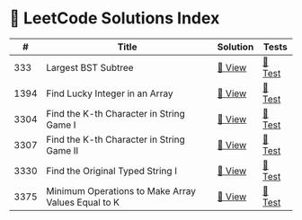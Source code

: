 # 🧩 LeetCode Solutions Index

| #   | Title                          | Solution | Tests                             |
|-----|--------------------------------|----------|------------------------------------|
| 333 | Largest BST Subtree | [📄 View](problem_0333_largest_bst_subtree.py) | [🧪 Test](../tests/test_problem_0333_largest_bst_subtree.py) |
| 1394 | Find Lucky Integer in an Array | [📄 View](problem_1394_find_lucky_integer_in_an_array.py) | [🧪 Test](../tests/test_problem_1394_find_lucky_integer_in_an_array.py) |
| 3304 | Find the K-th Character in String Game I | [📄 View](problem_3304_find_the_kth_character_in_string_game_i.py) | [🧪 Test](../tests/test_problem_3304_find_the_kth_character_in_string_game_i.py) |
| 3307 | Find the K-th Character in String Game II | [📄 View](problem_3307_find_the_kth_character_in_string_game_ii.py) | [🧪 Test](../tests/test_problem_3307_find_the_kth_character_in_string_game_ii.py) |
| 3330 | Find the Original Typed String I | [📄 View](problem_3330_find_the_original_typed_string_i.py) | [🧪 Test](../tests/test_problem_3330_find_the_original_typed_string_i.py) |
| 3375 | Minimum Operations to Make Array Values Equal to K | [📄 View](problem_3375_minimum_operations_to_mark_array_values_equal_to_k.py) | [🧪 Test](../tests/test_problem_3375_minimum_operations_to_make_array_values_equal_to_k.py) |